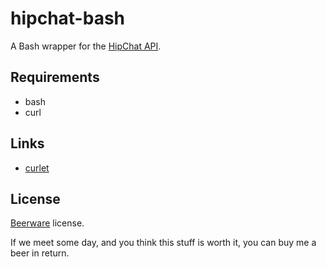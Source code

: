 hipchat-bash
============

A Bash wrapper for the [HipChat API](https://www.hipchat.com/docs/api).

Requirements
------------

+ bash
+ curl

Links
-----

+ [curlet](https://github.com/hansode/curlet)

License
-------

[Beerware](http://en.wikipedia.org/wiki/Beerware) license.

If we meet some day, and you think this stuff is worth it, you can buy me a beer in return.

